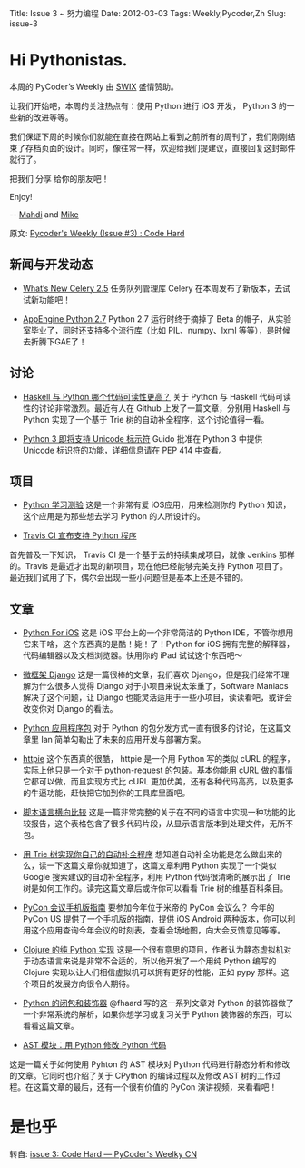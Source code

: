 Title: Issue 3 ~ 努力编程 
Date: 2012-03-03 
Tags: Weekly,Pycoder,Zh 
Slug: issue-3 
# Hi Pythonistas. 

本周的 PyCoder’s Weekly 由 [SWIX](http://swixhq.com/) 盛情赞助。

让我们开始吧，本周的关注热点有：使用 Python 进行 iOS 开发， Python 3 的一些新的改进等等。

我们保证下周的时候你们就能在直接在网站上看到之前所有的周刊了，我们刚刚结束了存档页面的设计。同时，像往常一样，欢迎给我们提建议，直接回复这封邮件就行了。

把我们 分享 给你的朋友吧！


Enjoy!


--
[Mahdi](https://twitter.com/#!/myusuf3) and [Mike](https://twitter.com/#!/mgrouchy)

原文: [Pycoder's Weekly (Issue #3) : Code Hard](http://us4.campaign-archive2.com/?u=9735795484d2e4c204da82a29&id=3fc88c3249)


## 新闻与开发动态

- [What’s New Celery 2.5](http://docs.celeryproject.org/en/latest/whatsnew-2.5.html)
任务队列管理库 Celery 在本周发布了新版本，去试试新功能吧！

- [AppEngine Python 2.7](http://googleappengine.blogspot.in/2012/02/announcing-general-availability-of.html)
Python 2.7 运行时终于摘掉了 Beta 的帽子，从实验室毕业了，同时还支持多个流行库（比如 PIL、numpy、lxml 等等），是时候去折腾下GAE了！


## 讨论

- [Haskell 与 Python 哪个代码可读性更高？](http://www.reddit.com/r/programming/comments/q80nh/haskell_python_and_readability/)
关于 Python 与 Haskell 代码可读性的讨论非常激烈。最近有人在 Github 上发了一篇文章，分别用 Haskell 与 Python 实现了一个基于 Trie 树的自动补全程序，这个讨论值得一看。

- [Python 3 即将支持 Unicode 标示符](http://mail.python.org/pipermail/python-dev/2012-February/116995.html)
Guido 批准在 Python 3 中提供 Unicode 标识符的功能，详细信息请在 PEP 414 中查看。




## 项目

- [Python 学习测验](http://www.bythemark.com/products/quiz-learn-python/)
这是一个非常有爱 iOS应用，用来检测你的 Python 知识，这个应用是为那些想去学习 Python 的人所设计的。

- [Travis CI 宣布支持 Python 程序](http://about.travis-ci.org/blog/announcing_python_and_perl_support_on_travis_ci/)

首先普及一下知识， Travis CI 是一个基于云的持续集成项目，就像 Jenkins 那样的。Travis 是最近才出现的新项目，现在他已经能够完美支持 Python 项目了。最近我们试用了下，偶尔会出现一些小问题但是基本上还是不错的。



## 文章

- [Python For iOS](http://pythonforios.com/)
这是 iOS 平台上的一个非常简洁的 Python IDE，不管你想用它来干啥，这个东西真的是酷！毙！了！Python for iOS 拥有完整的解释器，代码编辑器以及文档浏览器。快用你的 iPad 试试这个东西吧～

- [微框架 Django](http://pycoders-weekly-chinese.readthedocs.org/en/latest/issue3/django-micro-framework.html)
这是一篇很棒的文章，我们喜欢 Django，但是我们经常不理解为什么很多人觉得 Django 对于小项目来说太笨重了，Software Maniacs 解决了这个问题，让 Django 也能灵活适用于一些小项目，读读看吧，或许会改变你对 Django 的看法。

- [Python 应用程序包](http://pycoders-weekly-chinese.readthedocs.org/en/latest/issue3/python-application-package.html)
对于 Python 的包分发方式一直有很多的讨论，在这篇文章里 Ian 简单勾勒出了未来的应用开发与部署方案。

- [httpie](https://github.com/jkbr/httpie)
这个东西真的很酷， httpie 是一个用 Python 写的类似 cURL 的程序，实际上他只是一个对于 python-request 的包装。基本你能用 cURL 做的事情它都可以做，而且实现方式比 cURL 更加优美，还有各种代码高亮，以及更多的牛逼功能，赶快把它加到你的工具库里面吧。

- [脚本语言横向比较](http://hyperpolyglot.org/scripting)
这是一篇非常完整的关于在不同的语言中实现一种功能的比较报告，这个表格包含了很多代码片段，从显示语言版本到处理文件，无所不包。

- [用 Trie 树实现你自己的自动补全程序](http://v1v3kn.tumblr.com/post/18238156967/roll-your-own-autocomplete-solution-using-tries)
想知道自动补全功能是怎么做出来的么，读一下这篇文章你就知道了，这篇文章利用 Python 实现了一个类似 Google 搜索建议的自动补全程序，利用 Python 代码很清晰的展示出了 Trie 树是如何工作的。读完这篇文章后或许你可以看看 Trie 树的维基百科条目。

- [PyCon 会议手机版指南](http://guidebook.com/g/pycon2012/)
要参加今年位于米帝的 PyCon 会议么？ 今年的 PyCon US 提供了一个手机版的指南，提供 iOS Android 两种版本，你可以利用这个应用查询今年会议的时刻表，查看会场地图，向大会反馈意见等等。

- [Clojure 的纯 Python 实现](https://github.com/halgari/clojure-py)
这是一个很有意思的项目，作者认为静态虚拟机对于动态语言来说是非常不合适的，所以他开发了一个用纯 Python 编写的 Clojure 实现以让人们相信虚拟机可以拥有更好的性能，正如 pypy 那样。这个项目的发展方向很令人期待。

- [Python 的闭包和装饰器](http://pycoders-weekly-chinese.readthedocs.org/en/latest/issue3/python-closures-and-decorators.html)
@fhaard 写的这一系列文章对 Python 的装饰器做了一个非常系统的解析，如果你想学习或复习关于 Python 装饰器的东西，可以看看这篇文章。

- [AST 模块：用 Python 修改 Python 代码](http://pycoders-weekly-chinese.readthedocs.org/en/latest/issue3/static-modification-of-python-with-python-the-ast-module.html)

这是一篇关于如何使用 Pyhton 的 AST 模块对 Python 代码进行静态分析和修改的文章。它同时也介绍了关于 CPython 的编译过程以及修改 AST 树的工作过程。在这篇文章的最后，还有一个很有价值的 PyCon 演讲视频，来看看吧！


# 是也乎

转自: [issue 3: Code Hard — PyCoder's Weelky CN](http://pycoders-weekly-chinese.readthedocs.org/en/latest/issue3/index.html)
